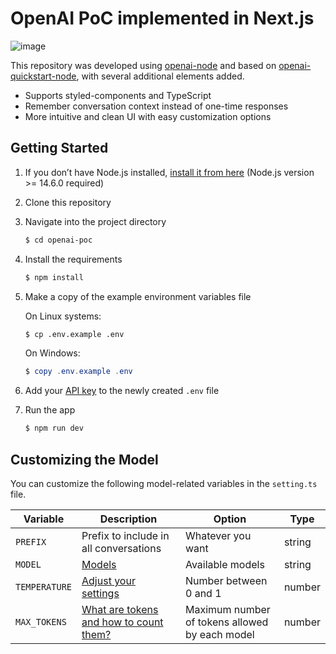 # OpenAI PoC implemented in Next.js

![image](https://user-images.githubusercontent.com/61545957/229975828-d595518e-ddb2-483d-8bcf-d88a3ed12417.png)

This repository was developed using [openai-node](https://github.com/openai/openai-node) and based on [openai-quickstart-node](https://github.com/openai/openai-quickstart-node), with several additional elements added.

- Supports styled-components and TypeScript
- Remember conversation context instead of one-time responses
- More intuitive and clean UI with easy customization options

## Getting Started

1. If you don’t have Node.js installed, [install it from here](https://nodejs.org/en/) (Node.js version >= 14.6.0 required)

2. Clone this repository

3. Navigate into the project directory

   ```bash
   $ cd openai-poc
   ```

4. Install the requirements

   ```bash
   $ npm install
   ```

5. Make a copy of the example environment variables file

   On Linux systems:

   ```bash
   $ cp .env.example .env
   ```

   On Windows:

   ```powershell
   $ copy .env.example .env
   ```

6. Add your [API key](https://platform.openai.com/account/api-keys) to the newly created `.env` file

7. Run the app

   ```bash
   $ npm run dev
   ```

## Customizing the Model

You can customize the following model-related variables in the `setting.ts` file.

| Variable      | Description                                                                                                                 | Option                                         | Type   |
| ------------- | --------------------------------------------------------------------------------------------------------------------------- | ---------------------------------------------- | ------ |
| `PREFIX`      | Prefix to include in all conversations                                                                                      | Whatever you want                              | string |
| `MODEL`       | [Models](https://platform.openai.com/docs/models/overview)                                                                  | Available models                               | string |
| `TEMPERATURE` | [Adjust your settings](https://platform.openai.com/docs/quickstart/adjust-your-settings)                                    | Number between 0 and 1                         | number |
| `MAX_TOKENS`  | [What are tokens and how to count them?](https://help.openai.com/en/articles/4936856-what-are-tokens-and-how-to-count-them) | Maximum number of tokens allowed by each model | number |
